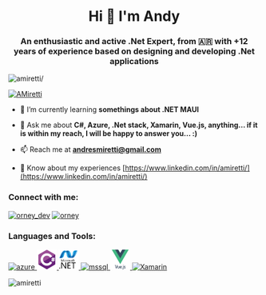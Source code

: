 <h1 align="center">Hi 👋 I'm Andy</h1>
<h3 align="center">An enthusiastic and active .Net Expert, from 🇦🇷 with +12 years of experience based on designing and developing .Net applications</h3>

<p align="left"> <img src=https://komarev.com/ghpvc/?username=amiretti alt=amiretti/> </p>
<p align="left"> <a href="https://twitter.com/AMiretti" target="blank"><img src="https://img.shields.io/twitter/follow/AMiretti?logo=twitter&style=for-the-badge" alt="AMiretti" /></a> </p>

- 🌱 I’m currently learning **somethings about .NET MAUI**

- 💬 Ask me about **C#, Azure, .Net stack, Xamarin, Vue.js, anything... if it is within my reach, I will be happy to answer you... :)**

- 📫 Reach me at **andresmiretti@gmail.com** 

- 📄 Know about my experiences [https://www.linkedin.com/in/amiretti/](https://www.linkedin.com/in/amiretti/)


<h3 align="left">Connect with me:</h3>
<p align="left">
<a href="https://twitter.com/AMiretti" target="blank"><img align="center" src="https://raw.githubusercontent.com/rahuldkjain/github-profile-readme-generator/master/src/images/icons/Social/twitter.svg" alt="orney_dev" height="30" width="40" /></a>
<a href="https://linkedin.com/in/amiretti" target="blank"><img align="center" src="https://raw.githubusercontent.com/rahuldkjain/github-profile-readme-generator/master/src/images/icons/Social/linked-in-alt.svg" alt="orney" height="30" width="40" /></a>
</p>

<h3 align="left">Languages and Tools:</h3>
<p align="left"> 
<a href="https://azure.microsoft.com/en-in/" target="_blank"> <img src="https://www.vectorlogo.zone/logos/microsoft_azure/microsoft_azure-icon.svg" alt="azure" width="40" height="40"/> </a> 
<a href="https://www.w3schools.com/cs/" target="_blank"> <img src="https://raw.githubusercontent.com/devicons/devicon/master/icons/csharp/csharp-original.svg" alt="csharp" width="40" height="40"/> </a>
<a href="https://dotnet.microsoft.com/" target="_blank"> <img src="https://raw.githubusercontent.com/devicons/devicon/master/icons/dot-net/dot-net-original-wordmark.svg" alt="dotnet" width="40" height="40"/> </a> 
<a href="https://www.microsoft.com/en-us/sql-server" target="_blank"> <img src="https://www.svgrepo.com/show/303229/microsoft-sql-server-logo.svg" alt="mssql" width="40" height="40"/> </a> 
<a href="https://vuejs.org/" target="_blank"> <img src="https://raw.githubusercontent.com/devicons/devicon/master/icons/vuejs/vuejs-original-wordmark.svg" alt="vuejs" width="40" height="40"/> </a> 
<a href="https://docs.microsoft.com/en-us/xamarin/get-started/what-is-xamarin" target="_blank"> <img src="https://seeklogo.com/images/X/xamarin-logo-348B1EB629-seeklogo.com.png" alt="Xamarin" width="40" height="40"/> </a> 
</p>

<p><img align="center" src="https://github-readme-stats.vercel.app/api/top-langs?username=amiretti&show_icons=true&locale=en&layout=compact" alt="amiretti" /></p>
